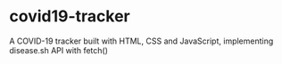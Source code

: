 # covid19-tracker
A COVID-19 tracker built with HTML, CSS and JavaScript, implementing disease.sh API with fetch()
